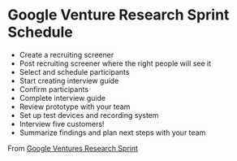 # Google Venture Research Sprint Schedule

* Create a recruiting screener
* Post recruiting screener where the right people will see it
* Select and schedule participants
* Start creating interview guide
* Confirm participants
* Complete interview guide
* Review prototype with your team
* Set up test devices and recording system
* Interview five customers!
* Summarize findings and plan next steps with your team

From [Google Ventures Research Sprint](http://www.gv.com/lib/the-gv-research-sprint-a-4-day-process-for-answering-important-startup-questions)







